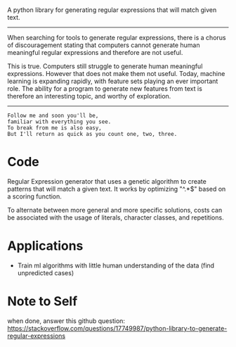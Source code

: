 # 

A python library for generating regular expressions that will match given text.

---

When searching for tools to generate regular expressions, there is a chorus of discouragement stating that computers cannot generate human meaningful regular expressions and therefore are not useful.

This is true. Computers still struggle to generate human meaningful expressions. However that does not make them not useful. Today, machine learning is expanding rapidly, with feature sets playing an ever important role. The ability for a program to generate new features from text is therefore an interesting topic, and worthy of exploration. 

---

```
Follow me and soon you'll be,
familiar with everything you see.
To break from me is also easy,
But I'll return as quick as you count one, two, three.
```

# Code

Regular Expression generator that uses a genetic algorithm to create patterns that will match a given text. It works by optimizing "^.*$" based on a scoring function.

To alternate between more general and more specific solutions, costs can be associated with the usage of literals, character classes, and repetitions. 

# Applications

- Train ml algorithms with little human understanding of the data (find unpredicted cases)

# Note to Self

when done, answer this github question: https://stackoverflow.com/questions/17749987/python-library-to-generate-regular-expressions



